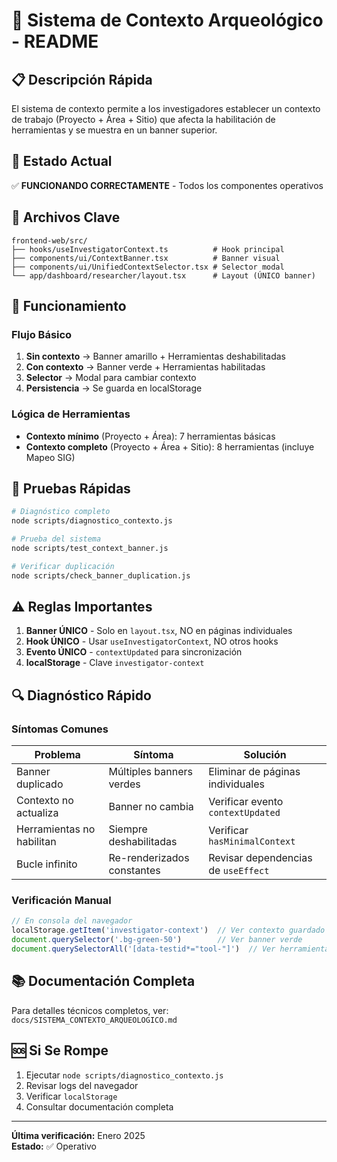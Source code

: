 # 🎯 Sistema de Contexto Arqueológico - README

## 📋 Descripción Rápida

El sistema de contexto permite a los investigadores establecer un contexto de trabajo (Proyecto + Área + Sitio) que afecta la habilitación de herramientas y se muestra en un banner superior.

## 🚀 Estado Actual

✅ **FUNCIONANDO CORRECTAMENTE** - Todos los componentes operativos

## 📁 Archivos Clave

```
frontend-web/src/
├── hooks/useInvestigatorContext.ts          # Hook principal
├── components/ui/ContextBanner.tsx          # Banner visual
├── components/ui/UnifiedContextSelector.tsx # Selector modal
└── app/dashboard/researcher/layout.tsx      # Layout (ÚNICO banner)
```

## 🔧 Funcionamiento

### Flujo Básico
1. **Sin contexto** → Banner amarillo + Herramientas deshabilitadas
2. **Con contexto** → Banner verde + Herramientas habilitadas
3. **Selector** → Modal para cambiar contexto
4. **Persistencia** → Se guarda en localStorage

### Lógica de Herramientas
- **Contexto mínimo** (Proyecto + Área): 7 herramientas básicas
- **Contexto completo** (Proyecto + Área + Sitio): 8 herramientas (incluye Mapeo SIG)

## 🧪 Pruebas Rápidas

```bash
# Diagnóstico completo
node scripts/diagnostico_contexto.js

# Prueba del sistema
node scripts/test_context_banner.js

# Verificar duplicación
node scripts/check_banner_duplication.js
```

## ⚠️ Reglas Importantes

1. **Banner ÚNICO** - Solo en `layout.tsx`, NO en páginas individuales
2. **Hook ÚNICO** - Usar `useInvestigatorContext`, NO otros hooks
3. **Evento ÚNICO** - `contextUpdated` para sincronización
4. **localStorage** - Clave `investigator-context`

## 🔍 Diagnóstico Rápido

### Síntomas Comunes

| Problema | Síntoma | Solución |
|----------|---------|----------|
| Banner duplicado | Múltiples banners verdes | Eliminar de páginas individuales |
| Contexto no actualiza | Banner no cambia | Verificar evento `contextUpdated` |
| Herramientas no habilitan | Siempre deshabilitadas | Verificar `hasMinimalContext` |
| Bucle infinito | Re-renderizados constantes | Revisar dependencias de `useEffect` |

### Verificación Manual

```javascript
// En consola del navegador
localStorage.getItem('investigator-context')  // Ver contexto guardado
document.querySelector('.bg-green-50')        // Ver banner verde
document.querySelectorAll('[data-testid*="tool-"]')  // Ver herramientas
```

## 📚 Documentación Completa

Para detalles técnicos completos, ver: `docs/SISTEMA_CONTEXTO_ARQUEOLOGICO.md`

## 🆘 Si Se Rompe

1. Ejecutar `node scripts/diagnostico_contexto.js`
2. Revisar logs del navegador
3. Verificar `localStorage`
4. Consultar documentación completa

---

**Última verificación:** Enero 2025  
**Estado:** ✅ Operativo 